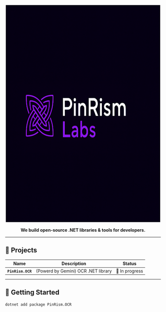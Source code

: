 <div align="center">


<img src="https://github.com/PINRISM-Labs/.github/blob/main/profile/f49b870a-46cd-4773-bc9b-cad9a6f91377.png" width="500" height="700" alt="Pinrism Labs Banner" />

**We build open-source .NET libraries & tools for developers.**

</div>

---

## 🔧 Projects

| Name | Description | Status |
|------|-------------|--------|
| **`PinRism.OCR`** |(Powerd by Gemini) OCR .NET library | 🚧 In progress |


---

## 🚀 Getting Started

```bash
dotnet add package PinRism.OCR
